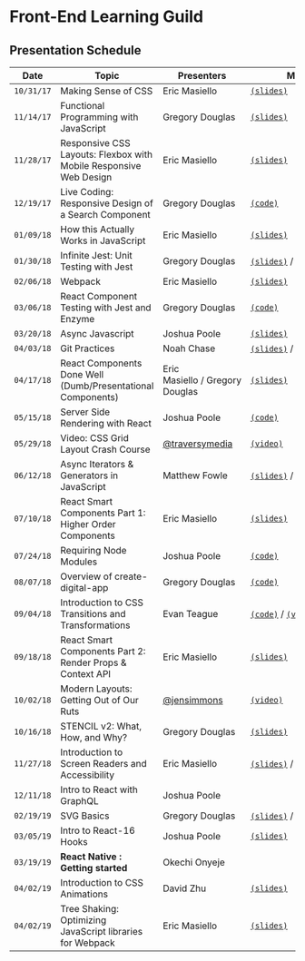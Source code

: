 # Front-End Learning Guild

## Presentation Schedule

| Date | Topic | Presenters | Materials |
| ---- | ----- | ---------- | --------- |
`10/31/17` | Making Sense of CSS | Eric Masiello | [`(slides)`](https://ericmasiello.github.io/front-end-learning-guild/01_css)
`11/14/17` | Functional Programming with JavaScript | Gregory Douglas | [`(slides)`](http://slides.com/unicode/functional-programming-in)
`11/28/17` | Responsive CSS Layouts: Flexbox with Mobile Responsive Web Design | Eric Masiello | [`(slides)`](https://ericmasiello.github.io/front-end-learning-guild/02_flexbox_rwd)
`12/19/17` | Live Coding: Responsive Design of a Search Component  | Gregory Douglas | [`(code)`](https://codepen.io/xgad/pen/YYwGpb)
`01/09/18` | How this Actually Works in JavaScript | Eric Masiello | [`(slides)`](https://ericmasiello.github.io/front-end-learning-guild/03_this_in_js)
`01/30/18` | Infinite Jest: Unit Testing with Jest | Gregory Douglas | [`(slides)`](http://slides.com/unicode/unit-testing-with-jest) / [`(code)`](https://github.com/GWShark0/jest-walkthrough)
`02/06/18` | Webpack | Eric Masiello | [`(slides)`](https://ericmasiello.github.io/front-end-learning-guild/04_webpack)
`03/06/18` | React Component Testing with Jest and Enzyme | Gregory Douglas | [`(code)`](https://github.com/GWShark0/jest-react-walkthrough)
`03/20/18` | Async Javascript | Joshua Poole | [`(slides)`](https://github.com/pooleparty/presentations/tree/master/async-javascript)
`04/03/18` | Git Practices | Noah Chase | [`(slides)`](https://www.scribd.com/document/401153578/Git-Practices) / [`(video)`](https://drive.google.com/file/d/1dQURhc6WSqM-w_7CY4pzu_tuGP6G-Qo0/view)
`04/17/18` | React Components Done Well (Dumb/Presentational Components) | Eric Masiello / Gregory Douglas | [`(slides)`](https://ericmasiello.github.io/front-end-learning-guild/react-components-done-well)
`05/15/18` | Server Side Rendering with React | Joshua Poole | [`(code)`](https://github.com/pooleparty/presentations/tree/master/react-server-side-rendering)
`05/29/18` | Video: CSS Grid Layout Crash Course | [@traversymedia](https://twitter.com/traversymedia) | [`(video)`](https://youtu.be/jV8B24rSN5o)
`06/12/18` | Async Iterators & Generators in JavaScript | Matthew Fowle | [`(slides)`](https://github.com/mfowlewebs/combining-async-iterators) / [`(code)`](https://github.com/mfowlewebs/async-iterator-muxer)
`07/10/18` | React Smart Components Part 1: Higher Order Components | Eric Masiello | [`(slides)`](https://ericmasiello.github.io/front-end-learning-guild/smart-components/index.html#/)
`07/24/18` | Requiring Node Modules | Joshua Poole | [`(code)`](https://github.com/pooleparty/presentations/tree/master/requiring-node-modules)
`08/07/18` | Overview of create-digital-app | Gregory Douglas | [`(code)`](https://github.com/websdev/create-digital-app)
`09/04/18` | Introduction to CSS Transitions and Transformations | Evan Teague | [`(code)`](https://github.com/evanteague/css-learning-app) / [`(video)`](https://vistaprint.zoom.us/recording/play/pQVTKi1nhwlDATAFR4OAbIYTbfOO3M3Z1ZtwlZffpyPz67xpG-3ihxWIQ34iBtNv)
`09/18/18` | React Smart Components Part 2: Render Props & Context API | Eric Masiello | [`(slides)`](https://slides.com/ericmasiello/react-render-props-and-context-api)
`10/02/18` | Modern Layouts: Getting Out of Our Ruts | [@jensimmons](https://twitter.com/jensimmons) | [`(video)`](https://youtu.be/jreccgYLfx8)
`10/16/18` | STENCIL v2: What, How, and Why? | Gregory Douglas | [`(slides)`](https://slides.com/unicode/stencil2)
`11/27/18` | Introduction to Screen Readers and Accessibility | Eric Masiello | [`(slides)`](https://slides.com/ericmasiello/accessible-component) / [`(video)`](https://vistaprint.zoom.us/recording/share/qxr8ylLgXd-Kx7qtZs0AXf4b5BpiU0qrPJvZB6IjKnSwIumekTziMw) / [`(code)`](https://github.com/ericmasiello/accessibility-demo)
`12/11/18` | Intro to React with GraphQL | Joshua Poole
`02/19/19` | SVG Basics | Gregory Douglas | [`(slides)`](https://slides.com/unicode/svg-basics) / [`(video)`](https://vistaprint.zoom.us/recording/play/DcGzAXbHJK5nzkDDAFoKaB6TgxrKa4PepFH-Ns0UxUEvJiGiDlqMDNqXCnibWHov)
`03/05/19` | Intro to React-16 Hooks | Joshua Poole | [`(slides)`](https://poole.haus/react-hooks)
`03/19/19` | **React Native : Getting started** | Okechi Onyeje
`04/02/19` | Introduction to CSS Animations | David Zhu | [`(slides)`](https://github.com/dyzhu12/intro-to-css-animations)
`04/02/19` | Tree Shaking: Optimizing JavaScript libraries for Webpack | Eric Masiello| [`(slides)`](https://slides.com/ericmasiello/tree-shaking)
